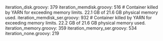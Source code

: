iteration_disk.groovy: 379
iteration_memdisk.groovy: 516      # Container killed by YARN for exceeding memory limits. 22.1 GB of 21.6 GB physical memory used.
iteration_memdisk_ser.groovy: 932  # Container killed by YARN for exceeding memory limits. 22.2 GB of 21.6 GB physical memory used.
iteration_memory.groovy: 359
iteration_memory_ser.groovy: 534
iteration_none.groovy: 219
